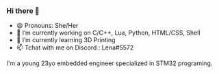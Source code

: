 ### Hi there 👋

- 😄 Pronouns: She/Her
- 🔭 I’m currently working on C/C++, Lua, Python, HTML/CSS, Shell
- 🌱 I’m currently learning 3D Printing
- 📫 Tchat with me on Discord : Lena#5572

I'm a young 23yo embedded engineer specialized in STM32 programing.
